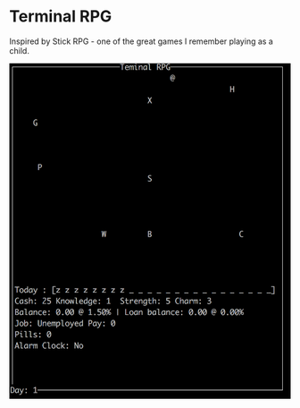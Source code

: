 # Terminal RPG

Inspired by Stick RPG - one of the great games I remember playing as a child.

![Screenshot](screenshot.png)
